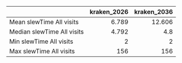 |                            |   kraken_2026 |   kraken_2036 |
|:---------------------------|--------------:|--------------:|
| Mean slewTime All visits   |         6.789 |        12.606 |
| Median slewTime All visits |         4.792 |         4.8   |
| Min slewTime All visits    |         2     |         2     |
| Max slewTime All visits    |       156     |       156     |
